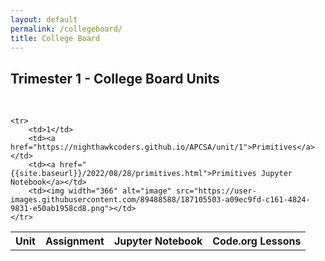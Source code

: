 ```yaml
---
layout: default
permalink: /collegeboard/
title: College Board
---
```

## Trimester 1 - College Board Units
<br>
<table>
    <tr>
     <th>Unit</th>
     <th>Assignment</th>
     <th>Jupyter Notebook</th>
     <th>Code.org Lessons</th>
    </tr>

    <tr>
        <td>1</td>
        <td><a href="https://nighthawkcoders.github.io/APCSA/unit/1">Primitives</a></td>
        <td><a href="{{site.baseurl}}/2022/08/28/primitives.html">Primitives Jupyter Notebook</a></td>
        <td><img width="366" alt="image" src="https://user-images.githubusercontent.com/89488588/187105503-a09ec9fd-c161-4824-9831-e50ab1958cd8.png"></td>
    </tr>

</table>
